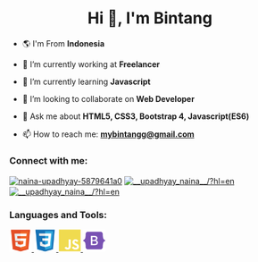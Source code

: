 <!-- <h1 align="center">Hi 👋, I'm Bintang</h1>

## About Me:
- 🌎 I'm From Indonesian
- 🔭 I’m currently working at Freelancer
- 🌱 I’m currently learning Javascript
- 👯 I’m looking to collaborate on Web Developer
- 💬 Ask me about Anything
- 📫 How to reach me: mybintangg@gmail.com

 -->
 
 <h1 align="center">Hi 👋, I'm Bintang</h1>




- 🌎 I'm From **Indonesia**

- 🔭 I’m currently working at **Freelancer**

- 🌱 I’m currently learning **Javascript**

- 👯 I’m looking to collaborate on **Web Developer**

- 💬 Ask me about **HTML5, CSS3, Bootstrap 4, Javascript(ES6)**

- 📫 How to reach me: **mybintangg@gmail.com**

 <p align="left">
    <h3 align="left">Connect with me:</h3>
    <a href="https://www.linkedin.com/in/bintang-mochamad-yussuf-a55345220/" target="blank"><img align="center" src="https://cdn.jsdelivr.net/npm/simple-icons@3.0.1/icons/linkedin.svg" alt="naina-upadhyay-5879641a0" height="30" width="40" /></a>
    <a href="https://instagram.com/bintang_mochamad" target="blank"><img align="center" src="https://cdn.jsdelivr.net/npm/simple-icons@3.0.1/icons/instagram.svg" alt="__upadhyay_naina__/?hl=en" height="30" width="40" /></a>
    <a href="https://discord.com/users/866307201952645150" target="blank"><img align="center" src="https://cdn.jsdelivr.net/npm/simple-icons@3.13.0/icons/discord.svg" alt="__upadhyay_naina__/?hl=en" height="30" width="40" /></a>
</p>



<h3 align="left">Languages and Tools:</h3>
<p align="left">  
    <a href="https://www.w3.org/html/" target="_blank"> 
        <code><img src="https://raw.githubusercontent.com/devicons/devicon/master/icons/html5/html5-original.svg" alt="html5" width="40" height="40"/></code> 
    </a>  
    <a href="https://www.w3schools.com/css/" target="_blank"> 
        <code><img src="https://raw.githubusercontent.com/devicons/devicon/master/icons/css3/css3-original.svg" alt="css3" width="40" height="40"/></code>  
    </a> 
    <a href="https://developer.mozilla.org/en-US/docs/Web/JavaScript" target="_blank"> 
        <code><img src="https://raw.githubusercontent.com/devicons/devicon/master/icons/javascript/javascript-plain.svg" alt="javascript" width="40" height="40"/></code>  
    </a>
    <a href="https://getbootstrap.com" target="_blank"> 
        <code><img src="https://raw.githubusercontent.com/devicons/devicon/master/icons/bootstrap/bootstrap-plain.svg" alt="bootstrap" width="40" height="40"/></code> 
    </a>
 </p>
